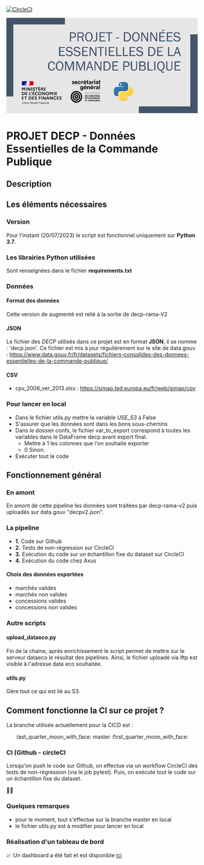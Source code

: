 [![CircleCI](https://circleci.com/gh/139bercy/decp-augmente.svg?style=svg)](https://circleci.com/gh/139bercy/decp-augmente)

![Image](decp-augmente.png)

# PROJET DECP - Données Essentielles de la Commande Publique

## Description


## Les éléments nécessaires 
### Version
Pour l'instant (20/07/2023) le script est fonctionnel uniquement sur <b>Python 3.7</b>.  <brQ>

### Les librairies Python utilisées

Sont renseignées dans le fichier **requirements.txt**

### Données
#### Format des données
Cette version de augmenté est relié à la sortie de decp-rama-V2

#### JSON
Le fichier des DECP utilisés dans ce projet est en format <b>JSON</b>, il se nomme : 'decp.json'. Ce fichier est mis à jour régulièrement sur le site de data.gouv : 
https://www.data.gouv.fr/fr/datasets/fichiers-consolides-des-donnees-essentielles-de-la-commande-publique/

#### CSV
- cpv_2008_ver_2013.xlsx : https://simap.ted.europa.eu/fr/web/simap/cpv


### Pour lancer en local
- Dans le fichier utils.py mettre la variable *USE_S3* à False
- S'assurer que les données sont dans les bons sous-chemins
- Dans le dossier confs, le fichier var_to_export correspond à toutes les variables dans le DataFrame decp avant export final. 
   - Mettre à 1 les colonnes que l'on souhaite exporter
   - 0 Sinon.
- Exécuter tout le code 


## Fonctionnement général
### En amont
En amont de cette pipeline les données sont traitées par decp-rama-v2 puis uploadés sur data.gouv "decpv2.json".

### La pipeline

 - **1.** Code sur Github
 - **2.** Tests de non-régression sur CircleCI
 - **3.** Exécution du code sur un échantillon fixe du dataset sur CircleCI
 - **4.** Exécution du code chez Axus


#### Choix des données exportées
- marchés valides
- marchés non valides
- concessions valides
- concessions non valides


### Autre scripts
#### upload_dataeco.py
Fin de la chaine, après enrichissement le script permet de mettre sur le serveur dataeco le résultat des pipelines.
Ainsi, le fichier uploadé via lftp est visible à l'adresse data eco souhaitée.
#### utils.py
Gère tout ce qui est lié au S3.


## Comment fonctionne la CI sur ce projet ?

La branche utilisée actuellement pour la CICD est :
<div align="center">
:last_quarter_moon_with_face: master :first_quarter_moon_with_face:
</div>

### CI (Github - circleCI
Lorsqu'on push le code sur Github, on effectue via un workflow CircleCI des tests de non-régression (via le job pytest).
Puis, on exécute tout le code sur un échantillon fixe du dataset.

:guardsman:

### Quelques remarques
- pour le moment, tout s'effectue sur la branche master en local
- le fichier utils.py est à modifier pour lancer en local

### Réalisation d'un tableau de bord 
   :chart_with_upwards_trend: Un dashboard a été fait et est disponible [ici](https://datavision.economie.gouv.fr/decp/?view=France)
